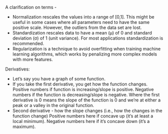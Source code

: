 A clarification on terms -
* Normalization rescales the values into a range of [0,1]. This might be useful in some cases where all parameters need to have the same positive scale. However, the outliers from the data set are lost.
* Standardization rescales data to have a mean (μ) of 0 and standard deviation (σ) of 1 (unit variance). For most applications standardization is recommended.
* Regularization is a technique to avoid overfitting when training machine learning algorithms, which works by penalizing more complex models with more features.

Derivatives:
* Let’s say you have a graph of some function.
* If you take the first derivative, you get how the function changes. Positive numbers if function is increasing/slope is positive. Negative numbers if the function is decreasing/slope is negative. Where the first derivative is 0 means the slope of the function is 0 and we’re at either a peak or a valley in the original function.
* Second derivative - how the slope changes (i.e., how the changes in the function change) Positive numbers here if concave up (it’s at least a local minimum). Negative numbers here if it’s concave down (it’s a maximum).
